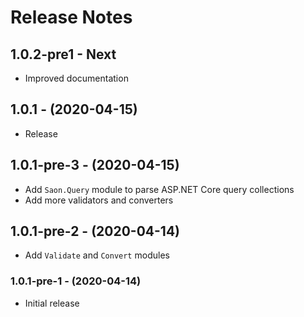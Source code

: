 # Release Notes

## 1.0.2-pre1 - Next
 * Improved documentation
 
## 1.0.1 - (2020-04-15)
 * Release

## 1.0.1-pre-3 - (2020-04-15)
 * Add `Saon.Query` module to parse ASP.NET Core query collections
 * Add more validators and converters
 
## 1.0.1-pre-2 - (2020-04-14)
 * Add `Validate` and `Convert` modules

### 1.0.1-pre-1 - (2020-04-14)
 * Initial release